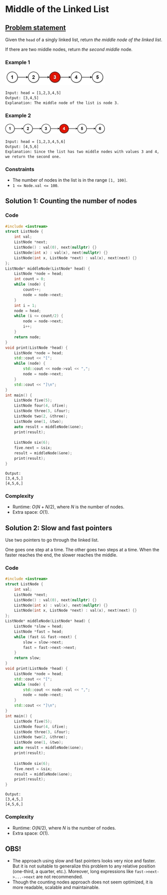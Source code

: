 # Middle of the Linked List

## [Problem statement](https://leetcode.com/problems/middle-of-the-linked-list/)
Given the `head` of a singly linked list, return *the middle node of the linked list*.

If there are two middle nodes, return *the second middle* node.

### Example 1
![The linked list of Example 1](08_TP_876_lc-midlist1.jpg)
```text
Input: head = [1,2,3,4,5]
Output: [3,4,5]
Explanation: The middle node of the list is node 3.
```

### Example 2
![The linked list of Example 2](08_TP_876_lc-midlist2.jpg)
```text
Input: head = [1,2,3,4,5,6]
Output: [4,5,6]
Explanation: Since the list has two middle nodes with values 3 and 4, we return the second one.
```

### Constraints
* The number of nodes in the list is in the range `[1, 100]`.
* `1 <= Node.val <= 100`.

## Solution 1: Counting the number of nodes

### Code
```cpp
#include <iostream>
struct ListNode {
    int val;
    ListNode *next;
    ListNode() : val(0), next(nullptr) {}
    ListNode(int x) : val(x), next(nullptr) {}
    ListNode(int x, ListNode *next) : val(x), next(next) {}
};
ListNode* middleNode(ListNode* head) {
    ListNode *node = head;
    int count = 0;
    while (node) {
        count++;
        node = node->next;
    }
    int i = 1;
    node = head;
    while (i <= count/2) {
        node = node->next;
        i++;
    }
    return node;        
}
void print(ListNode *head) {
    ListNode *node = head; 
    std::cout << "[";
    while (node) {
        std::cout << node->val << ",";
        node = node->next;
    }
    std::cout << "]\n";
}
int main() {
    ListNode five(5);
    ListNode four(4, &five);
    ListNode three(3, &four);    
    ListNode two(2, &three);
    ListNode one(1, &two);
    auto result = middleNode(&one);
    print(result);

    ListNode six(6);
    five.next = &six;
    result = middleNode(&one);
    print(result);
}
```
```text
Output:
[3,4,5,]
[4,5,6,]
```

### Complexity
* Runtime: $O(N + N/2)$, where $N$ is the number of nodes.
* Extra space: $O(1)$.

## Solution 2: Slow and fast pointers
Use two pointers to go through the linked list. 

One goes one step at a time. The other goes two steps at a time. When the faster reaches the end, the slower reaches the middle.

### Code
```cpp
#include <iostream>
struct ListNode {
    int val;
    ListNode *next;
    ListNode() : val(0), next(nullptr) {}
    ListNode(int x) : val(x), next(nullptr) {}
    ListNode(int x, ListNode *next) : val(x), next(next) {}
};
ListNode* middleNode(ListNode* head) {
    ListNode *slow = head;
    ListNode *fast = head;
    while (fast && fast->next) {
        slow = slow->next;
        fast = fast->next->next;
    }
    return slow;        
}
void print(ListNode *head) {
    ListNode *node = head; 
    std::cout << "[";
    while (node) {
        std::cout << node->val << ",";
        node = node->next;
    }
    std::cout << "]\n";
}
int main() {
    ListNode five(5);
    ListNode four(4, &five);
    ListNode three(3, &four);    
    ListNode two(2, &three);
    ListNode one(1, &two);
    auto result = middleNode(&one);
    print(result);

    ListNode six(6);
    five.next = &six;
    result = middleNode(&one);
    print(result);
}
```
```text
Output:
[3,4,5,]
[4,5,6,]
```

### Complexity
* Runtime: $O(N/2)$, where $N$ is the number of nodes.
* Extra space: $O(1)$.

## OBS!
* The approach using slow and fast pointers looks very nice and faster. But it is not suitable to generalize this problem to any relative position (one-third, a quarter, etc.). Moreover, long expressions like `fast->next->...->next` are not recommended. 
* Though the counting nodes approach does not seem optimized, it is more readable, scalable and maintainable.



